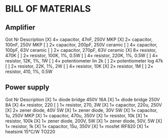 # BILL OF MATERIALS

## Amplifier

 Got  Nr  Description
 [X]  4×  capacitor, 47nF, 250V MKP
 [X]  2×  capacitor, 100nF, 250V MKP
 [ ]  2×  capacitor, 200pF, 250V ceramic
 [ ]  4×  capacitor, 100pF, 63V ceramic
 [ ]  2×  capacitor, 270pF, 63V ceramic
 [X]  8×  resistor, 470K
 [ ]  2×  resistor, 100K, 1%, 0.5W
 [ ]  4×  resistor, 220K, 1%, 0.5W
 [ ]  4×  resistor, 12K, 1%, 1W
 [ ]  4×  potentiometer lin 2k
 [ ]  2×  potentiometer log 47k
 [ ]  2×  resistor, 22K, 1%, 2W
 [ ]  4×  resistor, 10K
 [X]  2×  resistor, 1M
 [ ]  2×  resistor, 410, 1%, 0.5W

## Power supply

 Got  Nr  Description
 [X]  1×  diode bridge 450V 16A
 [X]  1×  diode bridge 250V 8A
 [X]  4×  resistor, 220
 [ ]  1×  resistor, 270, 3W
 [X]  1×  capacitor, 220u, 250V
 [X]  2×  zener diode, 40V 5W
 [X]  1×  zener diode, 30V 5W
 [X]  1×  capacitor, 1u, 250V MKP
 [X]  1×  capacitor, 470u, 350V
 [X]  1×  resistor, 10k
 [X]  1×  resistor, 100k
 [X]  1×  zener diode, 200V, 5W
 [X]  1×  zener diode, 50V, 5W
 [X]  1×  resistor, 1k
 [X]  1×  capacitor, 15u, 350V
 [X]  1×  mosfet IRF820
 [X]  1×  heatsink 15°C/W TO220

